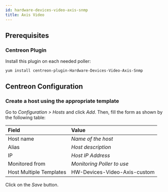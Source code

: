 ```yaml
---
id: hardware-devices-video-axis-snmp
title: Axis Video
---
```


## Prerequisites

### Centreon Plugin

Install this plugin on each needed poller:

``` shell
yum install centreon-plugin-Hardware-Devices-Video-Axis-Snmp
```

## Centreon Configuration

### Create a host using the appropriate template

Go to *Configuration \> Hosts* and click *Add*. Then, fill the form as shown by
the following table:

| Field                   | Value                        |
| :---------------------- | :--------------------------- |
| Host name               | *Name of the host*           |
| Alias                   | *Host description*           |
| IP                      | *Host IP Address*            |
| Monitored from          | *Monitoring Poller to use*   |
| Host Multiple Templates | HW-Devices-Video-Axis-custom |

Click on the *Save* button.
